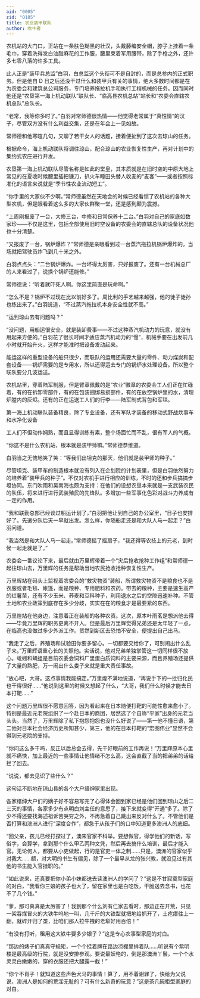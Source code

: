 ```yaml
---
aid: "0005"
zid: "0185"
title: 农业装甲联队
author: 吹牛者
---
```


农机站的大门口，正站在一条肤色黝黑的壮汉，头戴藤编安全帽，脖子上挂着一条毛巾，穿着洗得发白油脂麻花的工作服，腰里束着军用腰带，除了手枪之外，还许多七零八落的许多工具。

此人正是“装甲兵总监”白羽，白总监这个头衔可不是自封的，而是总参内的正式职务。但是他自 D 日之后还没干过什么和装甲兵有关的事情，绝大多数时间都是在为农委会和建筑总公司服务，专门培养拖拉机手和执行工程机械的任务。因而同时他还是“农垦第一海上机动联队”联队长、“临高县农机总站”站长和“农委会直辖农机总队”总队长。

“老常，我等你多时了。”白羽对常师德很热情——他觉得老常属于“真性情”的汉子，尽管双方没有什么利益交集，还是在年会上一见如故。

常师德和他寒暄几句，又聊了若干女人的话题，接着便扯到了这次去琼山的任务。

根据命令，海上机动联队将调往琼山，配合琼山的农业恢复性生产，再对计划中的集约式农庄进行开发。

农垦第一海上机动联队尽管名称是如此的堂皇，其本质就是在旧时空的中原大地上常见的在夏收时候腰里插把镰刀，扒火车睡田头替人收麦的“麦客”——或者按照标准化的语言来说就是“季节性农业流动短工”。

“你手里的大家伙不少啊。”常师德虽然在天地会的时候已经看惯了农机站的各种大型农机，但是眼看着这么多的大家伙群聚一堂，还是感到颇为震撼。

“上周刚报废了一台，大修三台，中修和日常保养十二台。”白羽对自己的家底如数家珍——不仅是这里，包括全部使用旧时空设备的农委会的直辖总队的设备状况他也十分清楚。

“又报废了一台，锅炉爆炸？”常师德是亲眼看到过一台蒸汽拖拉机锅炉爆炸的，当场就把驾驶员炸飞到几十米之外。

白羽点点头：“二台锅炉爆炸。一台坏得太厉害，只好报废了。还有一台机械总厂的人来看过了，说换个锅炉还能修。”

常师德说：“听着就吓死人啊。你这里简直是玩命啊。”

“怎么不是？锅炉不过现在比以前好多了。周比利的手艺越来越强，他的徒子徒孙也练出来了。”白羽说道，“不过蒸汽拖拉机本身安全性就不高。”

“运到琼山去有问题吗？”

“没问题，用船运很安全，就是装卸费事——不过这种蒸汽机动力的玩意，就没有用起来方便的。”白羽花了很长时间才适应蒸汽机动力的“慢”，机械手要在出发前几小时就开始升火，这样才能准时把设备发动起来。

能运这样的重型设备的船只很少，而联队的运用还需要大量的零件、动力煤炭和配套设备——锅炉需要的是专用水，所以还得运去专门的锅炉水处理设备。所以整个联队要分几波运送。

农机站里，穿着陆军制服，但是臂章佩戴的是“农业”徽章的农委会工人们正在忙碌着，有的在拆卸零部件，有的在包装捆绑易损部件，有的在放空锅炉里的水，清理炉膛内的灰烬。还有的正在运送工人们的行李——陆军制式背包和军毯。

第一海上机动联队装备精良，除了专业设备，还有军队才装备的移动式野战炊事车和水净化设备

工人们不但动作娴熟，而且显得训练有素，整个场面忙而不乱，很有军人的气概。

“你这不是什么农机站，根本就是装甲师嘛。”常师德恭维道。

白羽当之无愧地笑了笑：“等我们出坦克的那天，他们就是装甲师的种子。”

尽管坦克、装甲车的制造根本就没有列入在企划院的计划表里，但是白羽依然努力的培养着“装甲兵的种子”。不仅对农机手进行相应的训练，不时的还和步兵搞搞步坦协同。东门吹雨和吴南海也颇为支持：在他们的设想农垦本来就是一支武装农民的队伍，将来进行进行武装殖民的先锋队。多增加一些军事化色彩对战斗力养成有一定的作用。

“我和联勤总部已经谈过船运计划了，”白羽把他让到自己的办公室里，“日子也安排好了。先遣分队后天一早就出发。怎么样，你随船走还是和大队人马一起走？”白羽问道。

“我当然是和大队人马一起走。”常师德摇了摇扇子，“我还得等农技上的元老，到时候一起走就是了。”

农委会一番议论下来，最后就由万里辉带着一个“灾后抢收抢种工作组”和常师德一起往琼山去，万里辉的任务是帮助当地农民抢收抢种恢复性生产。

万里辉站在码头上监视着农委会的“救灾物资”装船，所谓救灾物资不是粮食也不是衣服或者毛毯、帐篷，而是粮种、专用肥料和农药。带去的粮种，主要是速生高产的红薯苗，还有不少玉米、荞麦和豆科种子，利用退水之后的空隙迅速补种。不管土地和农业政策到底存在多少分歧，实实在在的粮食才是最要紧的东西。

万里煌站在他身边，注意着正在装船的各种农资。这次，原本叶雨茗是想派他去得——毕竟万里辉的职务更离不开人。但是最后万里辉觉得兄弟还是太年轻了一点，在临高也没做过多少外派工作。贸然到新区去恐怕不安全，便提出自己出马。

“我走了之后，养殖场和试验田你要多留心。一切都要交给你了，可别闹出什么乱子来。”万里辉语重心长的关照他。实话说，他对兄弟单独掌管这一切同样很不放心。蚯蚓和蝇蛆是目前农委会饲料厂里蛋白质饲料的主要来源，而且养殖场还提供了大量的熟肥，万一闹出什么娄子来就是重大责任事故。

“放心吧，大哥。这点事情我能搞定。”万里煌不满地说道，“再说手下的一批归化民也干得很好……”他说到这里的时候又想起了什么，“大哥，我们什么时候才能去日本打靶……”

这个问题万里辉很不愿意回答，因为看起来在日本随便打靶的可能性愈来愈小了。特别是最近元老院组织了一个赴日本的商团，居然选了个自称“平家”出身的元老当头头。当然了，万里辉除了私下抱怨抱怨也没什么好说了——第一他不懂日语，第二他对日本社会经济历史所知甚少，第三，他的在日本打靶的“宏图伟业”显然不会得到元老院的支持。

“你问这么多干吗，反正以后总会去得，先干好眼前的工作再说！”万里辉原本心里就不痛快，加上最近的一些事情让他情绪不怎么高，这会直截了当的把弟弟的话给拦了回去。

“说说，都去见识了些什么？”

这句话不断地在琼山县的各个大户缙绅家里出现。

各家缙绅大户们的嫡子好不容易写完了心得体会回到家已经是他们回到琼山之后二三天的事情，各家多少有点明白刘主任的意思了，接下来就变得“开通”多了。除了少不得还要找海述祖诉苦哭穷之外，不再急着自己跳出来反对什么了。不管他们是否打算和澳洲人进行“深度合作”，都急于从孩子们的口中知道更多澳洲人的底细。

“回父亲，孩儿已经打探过了，澳宋官家不科举。要想做官，得学他们的新话，写俗字，会算学，拿到那个什么甲乙丙种文凭，然后再去搞什么培训，最后才能入官。无论何人，都要从小吏做起，行的是官吏一体之制……只是，澳洲的官家似乎对我大……额，对大明的书生有偏见，除了一个最早从龙的张兴教，就没见过有其他的书生能入官挂职的。”

“如此说来，还真要把你小弟小妹都送去读澳洲人的学问了？”这是不甘寂寞型家庭的对白，“我看你三娘的孩子也大了，留在家里也是白吃饭，干脆送去念书，也花不了几个钱。”

“爹，那可真真是太厉害了！我到那个什么刘有仁家去看时，那边正在开荒，只见一架吞煤冒火的大铁牛呜地一叫，几千斤的大铁犁就把地给抓开了，土疙瘩往上一翻，就碎开归了垄，比咱们那人拉牛拽的老犁好用百倍！”

“有没有打听，租用这大铁牛要多少银子？”这是专心农事型家庭的对白。

“那边的婊子们真真守规矩，一个个挂着牌在路边凉棚里排着队……听说有个紫明楼是最高级的行院，就是没安排参观。要说最妖艳的，倒是那澳洲丫鬟，一个个水灵灵白嫩嫩的，穿的衣服还把大腿露一截！”

“你个不肖子！就知道这些声色犬马的事情！算了，用不着谢罪了，快给为父说说，澳洲人是如何的荒淫无耻的？可有什么新奇的玩意？”这是茶几碗柜型家庭的对白。
